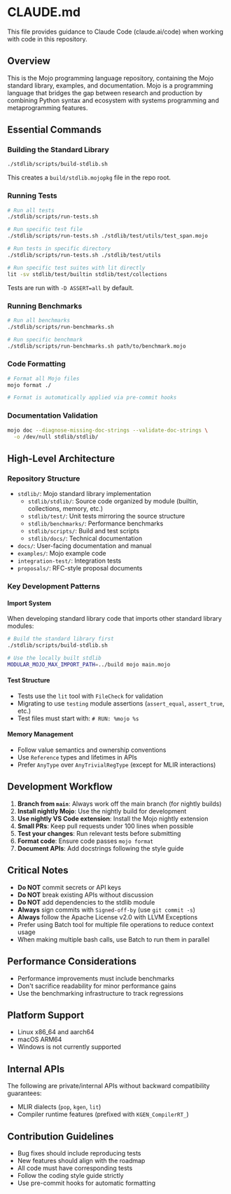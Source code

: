 # CLAUDE.md

This file provides guidance to Claude Code (claude.ai/code) when working with
code in this repository.

## Overview

This is the Mojo programming language repository, containing the Mojo standard
library, examples, and documentation. Mojo is a programming language that
bridges the gap between research and production by combining Python syntax and
ecosystem with systems programming and metaprogramming features.

## Essential Commands

### Building the Standard Library

```bash
./stdlib/scripts/build-stdlib.sh
```

This creates a `build/stdlib.mojopkg` file in the repo root.

### Running Tests

```bash
# Run all tests
./stdlib/scripts/run-tests.sh

# Run specific test file
./stdlib/scripts/run-tests.sh ./stdlib/test/utils/test_span.mojo

# Run tests in specific directory
./stdlib/scripts/run-tests.sh ./stdlib/test/utils

# Run specific test suites with lit directly
lit -sv stdlib/test/builtin stdlib/test/collections
```

Tests are run with `-D ASSERT=all` by default.

### Running Benchmarks

```bash
# Run all benchmarks
./stdlib/scripts/run-benchmarks.sh

# Run specific benchmark
./stdlib/scripts/run-benchmarks.sh path/to/benchmark.mojo
```

### Code Formatting

```bash
# Format all Mojo files
mojo format ./

# Format is automatically applied via pre-commit hooks
```

### Documentation Validation

```bash
mojo doc --diagnose-missing-doc-strings --validate-doc-strings \
  -o /dev/null stdlib/stdlib/
```

## High-Level Architecture

### Repository Structure

- `stdlib/`: Mojo standard library implementation
  - `stdlib/stdlib/`: Source code organized by module (builtin, collections,
    memory, etc.)
  - `stdlib/test/`: Unit tests mirroring the source structure
  - `stdlib/benchmarks/`: Performance benchmarks
  - `stdlib/scripts/`: Build and test scripts
  - `stdlib/docs/`: Technical documentation
- `docs/`: User-facing documentation and manual
- `examples/`: Mojo example code
- `integration-test/`: Integration tests
- `proposals/`: RFC-style proposal documents

### Key Development Patterns

#### Import System

When developing standard library code that imports other standard library
modules:

```bash
# Build the standard library first
./stdlib/scripts/build-stdlib.sh

# Use the locally built stdlib
MODULAR_MOJO_MAX_IMPORT_PATH=../build mojo main.mojo
```

#### Test Structure

- Tests use the `lit` tool with `FileCheck` for validation
- Migrating to use `testing` module assertions (`assert_equal`, `assert_true`,
  etc.)
- Test files must start with: `# RUN: %mojo %s`

#### Memory Management

- Follow value semantics and ownership conventions
- Use `Reference` types and lifetimes in APIs
- Prefer `AnyType` over `AnyTrivialRegType` (except for MLIR interactions)

## Development Workflow

1. **Branch from `main`**: Always work off the main branch (for nightly builds)
2. **Install nightly Mojo**: Use the nightly build for development
3. **Use nightly VS Code extension**: Install the Mojo nightly extension
4. **Small PRs**: Keep pull requests under 100 lines when possible
5. **Test your changes**: Run relevant tests before submitting
6. **Format code**: Ensure code passes `mojo format`
7. **Document APIs**: Add docstrings following the style guide

## Critical Notes

- **Do NOT** commit secrets or API keys
- **Do NOT** break existing APIs without discussion
- **Do NOT** add dependencies to the stdlib module
- **Always** sign commits with `Signed-off-by` (use `git commit -s`)
- **Always** follow the Apache License v2.0 with LLVM Exceptions
- Prefer using Batch tool for multiple file operations to reduce context usage
- When making multiple bash calls, use Batch to run them in parallel

## Performance Considerations

- Performance improvements must include benchmarks
- Don't sacrifice readability for minor performance gains
- Use the benchmarking infrastructure to track regressions

## Platform Support

- Linux x86_64 and aarch64
- macOS ARM64
- Windows is not currently supported

## Internal APIs

The following are private/internal APIs without backward compatibility
guarantees:

- MLIR dialects (`pop`, `kgen`, `lit`)
- Compiler runtime features (prefixed with `KGEN_CompilerRT_`)

## Contribution Guidelines

- Bug fixes should include reproducing tests
- New features should align with the roadmap
- All code must have corresponding tests
- Follow the coding style guide strictly
- Use pre-commit hooks for automatic formatting
